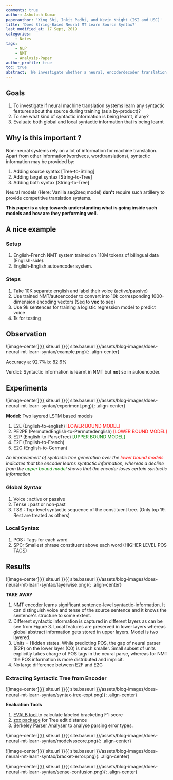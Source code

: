 ```yaml
---
comments: true
author: Ashutosh Kumar
paperauthor: 'Xing Shi, Inkit Padhi, and Kevin Knight (ISI and USC)'
title: 'Does String-Based Neural MT Learn Source Syntax?'
last_modified_at: 17 Sept, 2019
categories: 
    - Notes
tags: 
    - NLP 
    - NMT 
    - Analysis-Paper
author_profile: true
toc: true
abstract: 'We investigate whether a neural, encoderdecoder translation system learns syntactic information on the source side as a by-product of training. We propose two methods to detect whether the encoder has learned local and global source syntax. A fine-grained analysis of the syntactic structure learned by the encoder reveals which kinds of syntax are learned and which are missing.'
---
```


## Goals 

1. To investigate if neural machine translation systems learn any syntactic features about the source during training (as a by-product)? 
2. To see what kind of syntactic information is being learnt, if any? 
3. Evaluate both global and local syntactic information that is being learnt 

## Why is this important ?

Non-neural systems rely on a lot of information for machine translation. Apart from other information(wordvecs, wordtranslations), syntactic information may be provided by:

1. Adding source syntax [Tree-to-String]
2. Adding target syntax [String-to-Tree]
3. Adding both syntax [String-to-Tree]

Neural models (Here: Vanilla seq2seq model) **don't** require such artillery to provide competitive translation systems. 

**This paper is a step towards understanding what is going inside such models and how are they performing well.**

## A nice example

### Setup

1. English-French NMT system trained on 110M tokens of bilingual data (English-side).
2. English-English autoencoder system.

### Steps

1. Take 10K separate english and label their voice (active/passive)
2. Use trained NMT/autoencoder to convert into 10k corresponding 1000-dimension encoding vectors (Seq to **vec** to seq)
3. Use 9k sentences for training a logistic regression model to predict voice
4. 1k for testing

## Observation

![image-center]({{ site.url }}{{ site.baseurl }}/assets/blog-images/does-neural-mt-learn-syntax/example.png){: .align-center}

Accuracy a: 92.7%  b: 82.6% 

Verdict: Syntactic information is learnt in NMT but <strong>not</strong> so in autoencoder.

## Experiments

![image-center]({{ site.url }}{{ site.baseurl }}/assets/blog-images/does-neural-mt-learn-syntax/experiment.png){: .align-center}

**Model:** Two layered LSTM based models

1. E2E (English-to-english) <font color='red'> [LOWER BOUND MODEL] </font>
2. PE2PE (PermutedEnglish-to-Permutedenglish) <font color='red'> [LOWER BOUND MODEL] </font>
3. E2P (English-to-ParseTree) <font color='green'> [UPPER BOUND MODEL] </font>
4. E2F (English-to-French)
5. E2G (English-to-German)


*An improvement of syntactic tree generation over the <font color='red'>lower bound models</font> indicates that the encoder learns syntactic information, whereas a decline from the <font color='green'>upper bound model</font> shows that the encoder loses certain syntactic information*

### Global Syntax

1. Voice : active or passive 
2. Tense : past or non-past
3. TSS : Top-level syntactic sequence of the constituent tree. (Only top 19. Rest are treated as others) 

### Local Syntax

1. POS : Tags for each word
2. SPC: Smallest phrase constituent above each word (HIGHER LEVEL POS TAGS)

## Results

![image-center]({{ site.url }}{{ site.baseurl }}/assets/blog-images/does-neural-mt-learn-syntax/layerwise.png){: .align-center}

<div class='card'>
    <div class='card-header'>
    <strong>TAKE AWAY</strong>
    </div>
    <div class='card-body'>
        <ol>
        <li> NMT encoder learns significant sentence-level syntactic-information. It can distinguish voice and tense of the source sentence and it knows the sentence's structure to some extent.</li>
        <li> Different syntactic information is captured in different layers as can be see from Figure 3. Local features are preserved in lower layers whereas global abstract information gets stored in upper layers. Model is two layered.</li>
        <li> Units = Hidden states. While predicting POS, the gap of neural parser (E2P) on the lower layer (C0) is much smaller. Small subset of units explicitly takes charge of POS tags in the neural parse, whereas for NMT the POS information is more distributed and implicit.</li> 
        <li> No large difference between E2F and E2G</li>
        </ol>
    </div>
</div>

### Extracting Syntactic Tree from Encoder

![image-center]({{ site.url }}{{ site.baseurl }}/assets/blog-images/does-neural-mt-learn-syntax/syntax-tree-expt.png){: .align-center}

**Evaluation Tools**

1. <a href="http://nlp.cs.nyu.edu/evalb" target="_blank">EVALB tool </a> to calculate labeled bracketing F1-score
2. <a href="https://github.com/timtadh/zhang-shasha" target="_blank">zxx package</a> for Tree edit distance
3. <a href="https://github.com/jkkummerfeld/berkeley-parser-analyser" target="_blank">Berkeley Parser Analyser</a> to analyse parsing error types.

![image-center]({{ site.url }}{{ site.baseurl }}/assets/blog-images/does-neural-mt-learn-syntax/modelvsscore.png){: .align-center}

![image-center]({{ site.url }}{{ site.baseurl }}/assets/blog-images/does-neural-mt-learn-syntax/bracket-error.png){: .align-center}

![image-center]({{ site.url }}{{ site.baseurl }}/assets/blog-images/does-neural-mt-learn-syntax/sense-confusion.png){: .align-center}